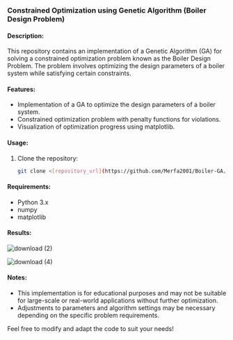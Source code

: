### Constrained Optimization using Genetic Algorithm (Boiler Design Problem)

#### Description:
This repository contains an implementation of a Genetic Algorithm (GA) for solving a constrained optimization problem known as the Boiler Design Problem. The problem involves optimizing the design parameters of a boiler system while satisfying certain constraints.

#### Features:
- Implementation of a GA to optimize the design parameters of a boiler system.
- Constrained optimization problem with penalty functions for violations.
- Visualization of optimization progress using matplotlib.

#### Usage:
1. Clone the repository:
   ```bash
   git clone <[repository_url](https://github.com/Merfa2001/Boiler-GA.git)>

#### Requirements:
- Python 3.x
- numpy
- matplotlib

#### Results:

![download (2)](https://github.com/Merfa2001/Boiler-GA/assets/146805956/6e2e1b1d-ad84-4dc6-ba8e-cecd118865bf)

![download (4)](https://github.com/Merfa2001/Boiler-GA/assets/146805956/a53390b5-d4a7-4c79-a1bb-5bfde81f855c)


#### Notes:
- This implementation is for educational purposes and may not be suitable for large-scale or real-world applications without further optimization.
- Adjustments to parameters and algorithm settings may be necessary depending on the specific problem requirements.

Feel free to modify and adapt the code to suit your needs!
